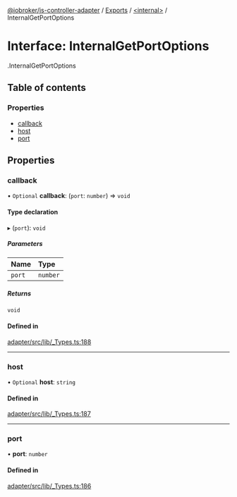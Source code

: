 [@iobroker/js-controller-adapter](../README.md) / [Exports](../modules.md) / [<internal\>](../modules/internal_.md) / InternalGetPortOptions

# Interface: InternalGetPortOptions

[<internal>](../modules/internal_.md).InternalGetPortOptions

## Table of contents

### Properties

- [callback](internal_.InternalGetPortOptions.md#callback)
- [host](internal_.InternalGetPortOptions.md#host)
- [port](internal_.InternalGetPortOptions.md#port)

## Properties

### callback

• `Optional` **callback**: (`port`: `number`) => `void`

#### Type declaration

▸ (`port`): `void`

##### Parameters

| Name | Type |
| :------ | :------ |
| `port` | `number` |

##### Returns

`void`

#### Defined in

[adapter/src/lib/_Types.ts:188](https://github.com/ioBroker/ioBroker.js-controller/blob/25f18577/packages/adapter/src/lib/_Types.ts#L188)

___

### host

• `Optional` **host**: `string`

#### Defined in

[adapter/src/lib/_Types.ts:187](https://github.com/ioBroker/ioBroker.js-controller/blob/25f18577/packages/adapter/src/lib/_Types.ts#L187)

___

### port

• **port**: `number`

#### Defined in

[adapter/src/lib/_Types.ts:186](https://github.com/ioBroker/ioBroker.js-controller/blob/25f18577/packages/adapter/src/lib/_Types.ts#L186)
